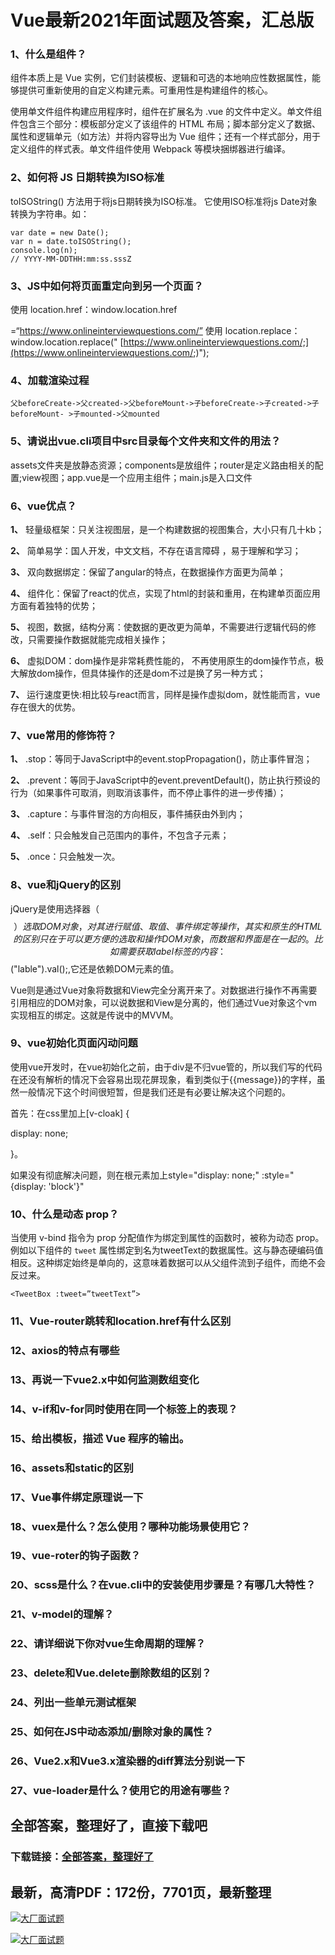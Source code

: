 # Vue最新2021年面试题及答案，汇总版







### 1、什么是组件？

组件本质上是 Vue 实例，它们封装模板、逻辑和可选的本地响应性数据属性，能够提供可重新使用的自定义构建元素。可重用性是构建组件的核心。

使用单文件组件构建应用程序时，组件在扩展名为 .vue 的文件中定义。单文件组件包含三个部分：模板部分定义了该组件的 HTML 布局；脚本部分定义了数据、属性和逻辑单元（如方法）并将内容导出为 Vue 组件；还有一个样式部分，用于定义组件的样式表。单文件组件使用 Webpack 等模块捆绑器进行编译。


### 2、如何将 JS 日期转换为ISO标准

toISOString() 方法用于将js日期转换为ISO标准。 它使用ISO标准将js Date对象转换为字符串。如：

```
var date = new Date();
var n = date.toISOString();
console.log(n);
// YYYY-MM-DDTHH:mm:ss.sssZ
```


### 3、JS中如何将页面重定向到另一个页面？

使用 location.href：window.location.href

=“https://www.onlineinterviewquestions.com/” 使用 location.replace： window.location.replace(" [https://www.onlineinterviewquestions.com/;](https://www.onlineinterviewquestions.com/;)");


### 4、加载渲染过程

`父beforeCreate->父created->父beforeMount->子beforeCreate->子created->子beforeMount- >子mounted->父mounted`


### 5、请说出vue.cli项目中src目录每个文件夹和文件的用法？

assets文件夹是放静态资源；components是放组件；router是定义路由相关的配置;view视图；app.vue是一个应用主组件；main.js是入口文件


### 6、vue优点？

**1、** 轻量级框架：只关注视图层，是一个构建数据的视图集合，大小只有几十kb；

**2、** 简单易学：国人开发，中文文档，不存在语言障碍 ，易于理解和学习；

**3、** 双向数据绑定：保留了angular的特点，在数据操作方面更为简单；

**4、** 组件化：保留了react的优点，实现了html的封装和重用，在构建单页面应用方面有着独特的优势；

**5、** 视图，数据，结构分离：使数据的更改更为简单，不需要进行逻辑代码的修改，只需要操作数据就能完成相关操作；

**6、** 虚拟DOM：dom操作是非常耗费性能的， 不再使用原生的dom操作节点，极大解放dom操作，但具体操作的还是dom不过是换了另一种方式；

**7、** 运行速度更快:相比较与react而言，同样是操作虚拟dom，就性能而言，vue存在很大的优势。


### 7、vue常用的修饰符？

**1、** .stop：等同于JavaScript中的event.stopPropagation()，防止事件冒泡；

**2、** .prevent：等同于JavaScript中的event.preventDefault()，防止执行预设的行为（如果事件可取消，则取消该事件，而不停止事件的进一步传播）；

**3、** .capture：与事件冒泡的方向相反，事件捕获由外到内；

**4、** .self：只会触发自己范围内的事件，不包含子元素；

**5、** .once：只会触发一次。


### 8、vue和jQuery的区别

jQuery是使用选择器（$$）选取DOM对象，对其进行赋值、取值、事件绑定等操作，其实和原生的HTML的区别只在于可以更方便的选取和操作DOM对象，而数据和界面是在一起的。比如需要获取label标签的内容：$$("lable").val();,它还是依赖DOM元素的值。

Vue则是通过Vue对象将数据和View完全分离开来了。对数据进行操作不再需要引用相应的DOM对象，可以说数据和View是分离的，他们通过Vue对象这个vm实现相互的绑定。这就是传说中的MVVM。


### 9、vue初始化页面闪动问题

使用vue开发时，在vue初始化之前，由于div是不归vue管的，所以我们写的代码在还没有解析的情况下会容易出现花屏现象，看到类似于{{message}}的字样，虽然一般情况下这个时间很短暂，但是我们还是有必要让解决这个问题的。

首先：在css里加上[v-cloak] {

display: none;

}。

如果没有彻底解决问题，则在根元素加上style="display: none;" :style="{display: 'block'}"


### 10、什么是动态 prop？

当使用 v-bind 指令为 prop 分配值作为绑定到属性的函数时，被称为动态 prop。例如以下组件的 `tweet` 属性绑定到名为tweetText的数据属性。这与静态硬编码值相反。这种绑定始终是单向的，这意味着数据可以从父组件流到子组件，而绝不会反过来。

```
<TweetBox :tweet=”tweetText”>
```


### 11、Vue-router跳转和location.href有什么区别
### 12、axios的特点有哪些
### 13、再说一下vue2.x中如何监测数组变化
### 14、v-if和v-for同时使用在同一个标签上的表现？
### 15、给出模板，描述 Vue 程序的输出。
### 16、assets和static的区别
### 17、Vue事件绑定原理说一下
### 18、vuex是什么？怎么使用？哪种功能场景使用它？
### 19、vue-roter的钩子函数？
### 20、scss是什么？在vue.cli中的安装使用步骤是？有哪几大特性？
### 21、v-model的理解？
### 22、请详细说下你对vue生命周期的理解？
### 23、delete和Vue.delete删除数组的区别？
### 24、列出一些单元测试框架
### 25、如何在JS中动态添加/删除对象的属性？
### 26、Vue2.x和Vue3.x渲染器的diff算法分别说一下
### 27、vue-loader是什么？使用它的用途有哪些？




## 全部答案，整理好了，直接下载吧

### 下载链接：[全部答案，整理好了](https://www.souyunku.com/wp-content/uploads/weixin/githup-weixin-2.png)




## 最新，高清PDF：172份，7701页，最新整理

[![大厂面试题](https://www.souyunku.com/wp-content/uploads/weixin/mst.png "架构师专栏")](https://www.souyunku.com/wp-content/uploads/weixin/githup-weixin.png "架构师专栏")

[![大厂面试题](https://www.souyunku.com/wp-content/uploads/weixin/githup-weixin.png "架构师专栏")](https://www.souyunku.com/wp-content/uploads/weixin/githup-weixin.png "架构师专栏")
